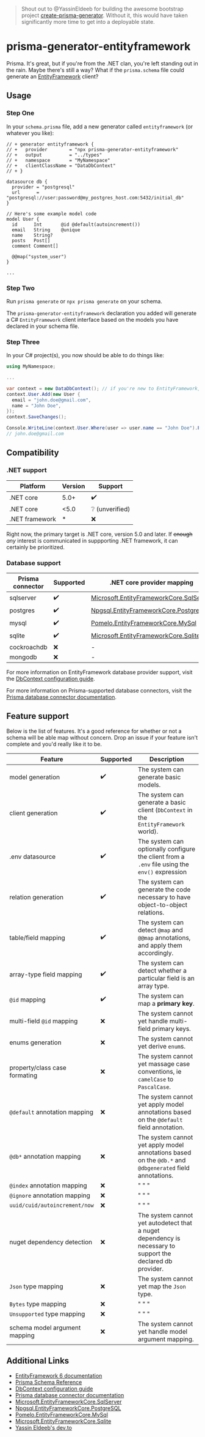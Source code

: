 > Shout out to @YassinEldeeb for building the awesome bootstrap project [create-prisma-generator](https://github.com/YassinEldeeb/create-prisma-generator). Without it, this would have taken significantly more time to get into a deployable state.

# prisma-generator-entityframework

Prisma. It's great, but if you're from the .NET clan, you're left standing out in the rain. Maybe there's still a way? What if the `prisma.schema` file could generate an [EntityFramework](https://docs.microsoft.com/en-us/ef/ef6/) client?

## Usage

### Step One
In your `schema.prisma` file, add a new generator called `entityframework` (or whatever you like):

```prisma
// + generator entityframework {
// +   provider        = "npx prisma-generator-entityframework"
// +   output          = "../types"
// +   namespace       = "MyNamespace"
// +   clientClassName = "DataDbContext"
// + }

datasource db {
  provider = "postgresql"
  url      = "postgresql://user:password@my_postgres_host.com:5432/initial_db"
}

// Here's some example model code
model User {
  id      Int       @id @default(autoincrement())
  email   String    @unique
  name    String?
  posts   Post[]
  comment Comment[]

  @@map("system_user")
}

...

```

### Step Two

Run `prisma generate` or `npx prisma generate` on your schema.

The `prisma-generator-entityframework` declaration you added will generate a C# `EntityFramework` client interface based on the models you have declared in your schema file.

### Step Three

In your C# project(s), you now should be able to do things like:

```C#
using MyNamespace;

...

var context = new DataDbContext(); // if you're new to EntityFramework, it will come preconfigured with smarts to call your db connection, no batteries required!
context.User.Add(new User {
  email = "john.doe@gmail.com",
  name = "John Doe",
});
context.SaveChanges();

Console.WriteLine(context.User.Where(user => user.name == "John Doe").First().email);
// john.doe@gmail.com
```

## Compatibility

### .NET support

| Platform       | Version | Support        |
|----------------|---------|----------------|
| .NET core      | 5.0+    |  ✔️            |
| .NET core      | <5.0    | ❔ (unverified) |
| .NET framework | *       | ❌             |

Right now, the primary target is .NET core, version 5.0 and later. If ~~enough~~ _any_ interest is communicated in suppporting .NET framework, it can certainly be prioritized.

### Database support

| Prisma connector  | Supported | .NET core provider mapping                                                                                         |
|-------------------|-----------|--------------------------------------------------------------------------------------------------------------------|
| sqlserver         | ✔️        | [Microsoft.EntityFrameworkCore.SqlServer](https://www.nuget.org/packages/Microsoft.EntityFrameworkCore.SqlServer/) |
| postgres          | ✔️        | [Npgsql.EntityFrameworkCore.PostgreSQL](https://www.nuget.org/packages/Npgsql.EntityFrameworkCore.PostgreSQL/)     |
| mysql             | ✔️        | [Pomelo.EntityFrameworkCore.MySql](https://www.nuget.org/packages/Pomelo.EntityFrameworkCore.MySql/)               |
| sqlite            | ✔️        | [Microsoft.EntityFrameworkCore.Sqlite](https://www.nuget.org/packages/Microsoft.EntityFrameworkCore.Sqlite/)       |
| cockroachdb       | ❌        | -                                                                                                                  |
| mongodb           | ❌        | -                                                                                                                  |

For more information on EntityFramework database provider support, visit the [DbContext configuration guide](https://docs.microsoft.com/en-us/ef/core/dbcontext-configuration/).

For more information on Prisma-supported database connectors, visit the [Prisma database connector documentation](https://www.prisma.io/docs/concepts/database-connectors).

## Feature support

Below is the list of features. It's a good reference for whether or not a schema will be able map without concern. Drop an issue if your feature isn't complete and you'd really like it to be.

| Feature                       | Supported | Description 
|-------------------------------|-----------|--------------------------------------------------------------------------------------------------------------------------------------------------
| model generation              | ✔️        | The system can generate basic models.
| client generation             | ✔️        | The system can generate a basic client (`DbContext` in the `EntityFramework` world).
| .env datasource               | ✔️        | The system can optionally configure the client from a `.env` file using the `env()` expression
| relation generation           | ✔️        | The system can generate the code necessary to have object-to-object relations.
| table/field mapping           | ✔️        | The system can detect `@map` and `@@map` annotations, and apply them accordingly.
| array-type field mapping      | ✔️        | The system can detect whether a particular field is an array type.
| `@id` mapping                 | ✔️        | The system can map a **primary key**.
| multi-field `@id` mapping     | ❌        | The system cannot yet handle multi-field primary keys.
| enums generation              | ❌        | The system cannot yet derive `enum`s.
| property/class case formating | ❌        | The system cannot yet massage case conventions, ie `camelCase` to `PascalCase`.
| `@default` annotation mapping | ❌        | The system cannot yet apply model annotations based on the `@default` field annotation.
| `@db*` annotation mapping     | ❌        | The system cannot yet apply model annotations based on the `@db.*` and `@dbgenerated` field annotations.
| `@index` annotation mapping   | ❌        | " " "
| `@ignore` annotation mapping  | ❌        | " " "
| `uuid/cuid/autoincrement/now` | ❌        | " " "
| nuget dependency detection    | ❌        | The system cannot yet autodetect that a nuget dependency is necessary to support the declared db provider.
| `Json` type mapping           | ❌        | The system cannot yet map the `Json` type.
| `Bytes` type mapping          | ❌        | " " "
| `Unsupported` type mapping    | ❌        | " " "
| schema model argument mapping | ❌        | The system cannot yet handle model argument mapping.

## Additional Links

- [EntityFramework 6 documentation](https://docs.microsoft.com/en-us/ef/ef6/)
- [Prisma Schema Reference](https://www.prisma.io/docs/reference/api-reference/prisma-schema-reference)
- [DbContext configuration guide](https://docs.microsoft.com/en-us/ef/core/dbcontext-configuration/)
- [Prisma database connector documentation](https://www.prisma.io/docs/concepts/database-connectors)
- [Microsoft.EntityFrameworkCore.SqlServer](https://www.nuget.org/packages/Microsoft.EntityFrameworkCore.SqlServer/)
- [Npgsql.EntityFrameworkCore.PostgreSQL](https://www.nuget.org/packages/Npgsql.EntityFrameworkCore.PostgreSQL/)
- [Pomelo.EntityFrameworkCore.MySql](https://www.nuget.org/packages/Pomelo.EntityFrameworkCore.MySql/)
- [Microsoft.EntityFrameworkCore.Sqlite](https://www.nuget.org/packages/Microsoft.EntityFrameworkCore.Sqlite/)
- [Yassin Eldeeb's dev.to](https://dev.to/yassineldeeb)
